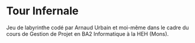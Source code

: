 # Tour Infernale
Jeu de labyrinthe codé par Arnaud Urbain et moi-même dans le cadre du cours de Gestion de Projet en BA2 Informatique à la HEH (Mons).
